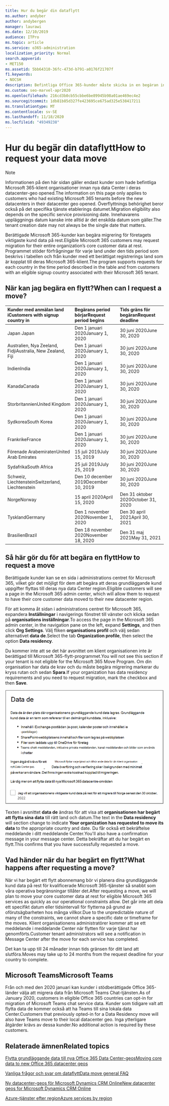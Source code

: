 ```yaml
---
title: Hur du begär din dataflytt
ms.author: andyber
author: andybergen
manager: laurawi
ms.date: 12/10/2019
audience: ITPro
ms.topic: article
ms.service: o365-administration
localization_priority: Normal
search.appverid:
- MET150
ms.assetid: 5bb64310-36fc-473d-b791-a0176f21707f
f1.keywords:
- NOCSH
description: Befintliga Office 365-kunder måste skicka in en begäran innan tids gränsen för sitt land för att deras Microsoft 365 Services-data flyttas till deras nya geo.
ms.custom: seo-marvel-apr2020
ms.openlocfilehash: 216cd3b0cb55cbbe6be89945b98a01ae469ec4e2
ms.sourcegitcommit: 1db81b85d327fe423695ce675ad325e538417211
ms.translationtype: MT
ms.contentlocale: sv-SE
ms.lasthandoff: 11/18/2020
ms.locfileid: "49349238"
---
```

# <a name="how-to-request-your-data-move"></a><span data-ttu-id="dfdd8-103">Hur du begär din dataflytt</span><span class="sxs-lookup"><span data-stu-id="dfdd8-103">How to request your data move</span></span>

> [!NOTE]
> <span data-ttu-id="dfdd8-104">Informationen på den här sidan gäller endast kunder som hade befintliga Microsoft 365-klient organisationer innan nya data Center i deras datacenter-geo opened.</span><span class="sxs-lookup"><span data-stu-id="dfdd8-104">The information on this page only applies to customers who had existing Microsoft 365 tenants before the new datacenters in their datacenter geo opened.</span></span> <span data-ttu-id="dfdd8-105">Överflyttnings behörighet beror också på det specifika tjänste etablerings datumet.</span><span class="sxs-lookup"><span data-stu-id="dfdd8-105">Migration eligibility also depends on the specific service provisioning date.</span></span>  <span data-ttu-id="dfdd8-106">Innehavarens uppläggnings datum kanske inte alltid är det enskilda datum som gäller.</span><span class="sxs-lookup"><span data-stu-id="dfdd8-106">The tenant creation date may not always be the single date that matters.</span></span>
  
<span data-ttu-id="dfdd8-107">Berättigade Microsoft 365-kunder kan begära migrering för företagets viktigaste kund data på rest.</span><span class="sxs-lookup"><span data-stu-id="dfdd8-107">Eligible Microsoft 365 customers may request migration for their entire organization’s core customer data at rest.</span></span>  <span data-ttu-id="dfdd8-108">Programmet stöder förfrågningar för varje land under den tids period som beskrivs i tabellen och från kunder med ett berättigat registrerings land som är kopplat till deras Microsoft 365-klient.</span><span class="sxs-lookup"><span data-stu-id="dfdd8-108">The program supports requests for each country in the time period described in the table and from customers with an eligible signup country associated with their Microsoft 365 tenant.</span></span>
  
## <a name="when-can-i-request-a-move"></a><span data-ttu-id="dfdd8-109">När kan jag begära en flytt?</span><span class="sxs-lookup"><span data-stu-id="dfdd8-109">When can I request a move?</span></span>

| <span data-ttu-id="dfdd8-110">Kunder med anmälan land i</span><span class="sxs-lookup"><span data-stu-id="dfdd8-110">Customers with signup country in</span></span> | <span data-ttu-id="dfdd8-111">Begärans period börjar</span><span class="sxs-lookup"><span data-stu-id="dfdd8-111">Request period begins</span></span> | <span data-ttu-id="dfdd8-112">Tids gräns för begäran</span><span class="sxs-lookup"><span data-stu-id="dfdd8-112">Request deadline</span></span> |
|:-----|:-----|:-----|
|<span data-ttu-id="dfdd8-113">Japan </span><span class="sxs-lookup"><span data-stu-id="dfdd8-113">Japan</span></span>  <br/> |<span data-ttu-id="dfdd8-114">Den 1 januari 2020</span><span class="sxs-lookup"><span data-stu-id="dfdd8-114">January 1, 2020</span></span>  <br/> |<span data-ttu-id="dfdd8-115">30 juni 2020</span><span class="sxs-lookup"><span data-stu-id="dfdd8-115">June 30, 2020</span></span>  <br/> |
|<span data-ttu-id="dfdd8-116">Australien, Nya Zeeland, Fidji</span><span class="sxs-lookup"><span data-stu-id="dfdd8-116">Australia, New Zealand, Fiji</span></span>  <br/> |<span data-ttu-id="dfdd8-117">Den 1 januari 2020</span><span class="sxs-lookup"><span data-stu-id="dfdd8-117">January 1, 2020</span></span>  <br/> |<span data-ttu-id="dfdd8-118">30 juni 2020</span><span class="sxs-lookup"><span data-stu-id="dfdd8-118">June 30, 2020</span></span>  <br/> |
|<span data-ttu-id="dfdd8-119">Indien</span><span class="sxs-lookup"><span data-stu-id="dfdd8-119">India</span></span>  <br/> |<span data-ttu-id="dfdd8-120">Den 1 januari 2020</span><span class="sxs-lookup"><span data-stu-id="dfdd8-120">January 1, 2020</span></span>  <br/> |<span data-ttu-id="dfdd8-121">30 juni 2020</span><span class="sxs-lookup"><span data-stu-id="dfdd8-121">June 30, 2020</span></span>  <br/> |
|<span data-ttu-id="dfdd8-122">Kanada</span><span class="sxs-lookup"><span data-stu-id="dfdd8-122">Canada</span></span>  <br/> |<span data-ttu-id="dfdd8-123">Den 1 januari 2020</span><span class="sxs-lookup"><span data-stu-id="dfdd8-123">January 1, 2020</span></span>  <br/> |<span data-ttu-id="dfdd8-124">30 juni 2020</span><span class="sxs-lookup"><span data-stu-id="dfdd8-124">June 30, 2020</span></span>  <br/> |
|<span data-ttu-id="dfdd8-125">Storbritannien</span><span class="sxs-lookup"><span data-stu-id="dfdd8-125">United Kingdom</span></span>  <br/> |<span data-ttu-id="dfdd8-126">Den 1 januari 2020</span><span class="sxs-lookup"><span data-stu-id="dfdd8-126">January 1, 2020</span></span>  <br/> |<span data-ttu-id="dfdd8-127">30 juni 2020</span><span class="sxs-lookup"><span data-stu-id="dfdd8-127">June 30, 2020</span></span>  <br/> |
|<span data-ttu-id="dfdd8-128">Sydkorea</span><span class="sxs-lookup"><span data-stu-id="dfdd8-128">South Korea</span></span>  <br/> |<span data-ttu-id="dfdd8-129">Den 1 januari 2020</span><span class="sxs-lookup"><span data-stu-id="dfdd8-129">January 1, 2020</span></span>  <br/> |<span data-ttu-id="dfdd8-130">30 juni 2020</span><span class="sxs-lookup"><span data-stu-id="dfdd8-130">June 30, 2020</span></span>  <br/> |
|<span data-ttu-id="dfdd8-131">Frankrike</span><span class="sxs-lookup"><span data-stu-id="dfdd8-131">France</span></span>  <br/> |<span data-ttu-id="dfdd8-132">Den 1 januari 2020</span><span class="sxs-lookup"><span data-stu-id="dfdd8-132">January 1, 2020</span></span>  <br/> |<span data-ttu-id="dfdd8-133">30 juni 2020</span><span class="sxs-lookup"><span data-stu-id="dfdd8-133">June 30, 2020</span></span>  <br/> |
|<span data-ttu-id="dfdd8-134">Förenade Arabemiraten</span><span class="sxs-lookup"><span data-stu-id="dfdd8-134">United Arab Emirates</span></span>  <br/> |<span data-ttu-id="dfdd8-135">15 juli 2019</span><span class="sxs-lookup"><span data-stu-id="dfdd8-135">July 15, 2019</span></span>  <br/> |<span data-ttu-id="dfdd8-136">30 juni 2020</span><span class="sxs-lookup"><span data-stu-id="dfdd8-136">June 30, 2020</span></span>  <br/> |
|<span data-ttu-id="dfdd8-137">Sydafrika</span><span class="sxs-lookup"><span data-stu-id="dfdd8-137">South Africa</span></span>  <br/> |<span data-ttu-id="dfdd8-138">25 juli 2019</span><span class="sxs-lookup"><span data-stu-id="dfdd8-138">July 25, 2019</span></span>  <br/> |<span data-ttu-id="dfdd8-139">30 juni 2020</span><span class="sxs-lookup"><span data-stu-id="dfdd8-139">June 30, 2020</span></span>  <br/> |
|<span data-ttu-id="dfdd8-140">Schweiz, Liechtenstein</span><span class="sxs-lookup"><span data-stu-id="dfdd8-140">Switzerland, Liechtenstein</span></span>  <br/> |<span data-ttu-id="dfdd8-141">Den 10 december 2019</span><span class="sxs-lookup"><span data-stu-id="dfdd8-141">December 10, 2019</span></span>  <br/> |<span data-ttu-id="dfdd8-142">30 juni 2020</span><span class="sxs-lookup"><span data-stu-id="dfdd8-142">June 30, 2020</span></span>  <br/> |
|<span data-ttu-id="dfdd8-143">Norge</span><span class="sxs-lookup"><span data-stu-id="dfdd8-143">Norway</span></span>  <br/> |<span data-ttu-id="dfdd8-144">15 april 2020</span><span class="sxs-lookup"><span data-stu-id="dfdd8-144">April 15, 2020</span></span>  <br/> |<span data-ttu-id="dfdd8-145">Den 31 oktober 2020</span><span class="sxs-lookup"><span data-stu-id="dfdd8-145">October 31, 2020</span></span>  <br/> |
|<span data-ttu-id="dfdd8-146">Tyskland</span><span class="sxs-lookup"><span data-stu-id="dfdd8-146">Germany</span></span>  <br/> |<span data-ttu-id="dfdd8-147">Den 1 november 2020</span><span class="sxs-lookup"><span data-stu-id="dfdd8-147">November 1, 2020</span></span>  <br/> |<span data-ttu-id="dfdd8-148">Den 30 april 2021</span><span class="sxs-lookup"><span data-stu-id="dfdd8-148">April 30, 2021</span></span>  <br/> |
|<span data-ttu-id="dfdd8-149">Brasilien</span><span class="sxs-lookup"><span data-stu-id="dfdd8-149">Brazil</span></span>  <br/> |<span data-ttu-id="dfdd8-150">Den 18 november 2020</span><span class="sxs-lookup"><span data-stu-id="dfdd8-150">November 18, 2020</span></span>  <br/> |<span data-ttu-id="dfdd8-151">Den 31 maj 2021</span><span class="sxs-lookup"><span data-stu-id="dfdd8-151">May 31, 2021</span></span>  <br/> |

## <a name="how-to-request-a-move"></a><span data-ttu-id="dfdd8-152">Så här gör du för att begära en flytt</span><span class="sxs-lookup"><span data-stu-id="dfdd8-152">How to request a move</span></span>

<span data-ttu-id="dfdd8-153">Berättigade kunder kan se en sida i administrations centret för Microsoft 365, vilket gör det möjligt för dem att begära att deras grundläggande kund uppgifter flyttas till deras nya data Center region.</span><span class="sxs-lookup"><span data-stu-id="dfdd8-153">Eligible customers will see a page in the Microsoft 365 admin center, which will allow them to request to have their core customer data moved to their new datacenter region.</span></span>  
  
<span data-ttu-id="dfdd8-154">För att komma åt sidan i administrations centret för Microsoft 365, expandera **Inställningar** i navigerings fönstret till vänster och klicka sedan på **organisations inställningar**.</span><span class="sxs-lookup"><span data-stu-id="dfdd8-154">To access the page in the Microsoft 365 admin center, in the navigation pane on the left, expand **Settings**, and then click **Org Settings**.</span></span>
<span data-ttu-id="dfdd8-155">Välj fliken **organisations profil** och välj sedan alternativet **data de**.</span><span class="sxs-lookup"><span data-stu-id="dfdd8-155">Select the tab **Organization profile**, then select the option **Data residency**.</span></span>
  
<span data-ttu-id="dfdd8-156">Du kommer inte att se det här avsnittet om klient organisationen inte är berättigad till Microsoft 365-flytt-programmet.</span><span class="sxs-lookup"><span data-stu-id="dfdd8-156">You will not see this section if your tenant is not eligible for the Microsoft 365 Move Program.</span></span>  <span data-ttu-id="dfdd8-157">Om din organisation har data de krav och du måste begära migrering markerar du kryss rutan och sedan **Spara**.</span><span class="sxs-lookup"><span data-stu-id="dfdd8-157">If your organization has data residency requirements and you need to request migration, mark the checkbox and then **Save**.</span></span>
  
![Skärmen för att välja Data Center](../media/dataresidencyflyoutae.jpg)
  
<span data-ttu-id="dfdd8-159">Texten i avsnittet **data de** ändras för att visa att **organisationen har begärt att flytta sina data** till rätt land och datum.</span><span class="sxs-lookup"><span data-stu-id="dfdd8-159">The text in the **Data residency** will section change to indicate **Your organization has requested to move its data** to the appropriate country and date.</span></span> <span data-ttu-id="dfdd8-160">Du får också ett bekräftelse meddelande i ditt meddelande Center.</span><span class="sxs-lookup"><span data-stu-id="dfdd8-160">You'll also have a confirmation message in your message center.</span></span> <span data-ttu-id="dfdd8-161">Detta bekräftar att du har begärt en flytt.</span><span class="sxs-lookup"><span data-stu-id="dfdd8-161">This confirms that you have successfully requested a move.</span></span> 
  
## <a name="what-happens-after-requesting-a-move"></a><span data-ttu-id="dfdd8-162">Vad händer när du har begärt en flytt?</span><span class="sxs-lookup"><span data-stu-id="dfdd8-162">What happens after requesting a move?</span></span>

<span data-ttu-id="dfdd8-163">När vi har begärt ett flytt abonnemang bör vi planera dina grundläggande kund data på rest för kvalificerade Microsoft 365-tjänster så snabbt som våra operativa begränsningar tillåter det.</span><span class="sxs-lookup"><span data-stu-id="dfdd8-163">After requesting a move, we will plan to move your core customer data at rest for eligible Microsoft 365 services as quickly as our operational constraints allow.</span></span> <span data-ttu-id="dfdd8-164">Det går inte att dela ett specifikt datum eller tidsintervall för flytterna på grund av oförutsägbarheten hos många villkor.</span><span class="sxs-lookup"><span data-stu-id="dfdd8-164">Due to the unpredictable nature of many of the constraints, we cannot share a specific date or timeframe for the moves.</span></span> <span data-ttu-id="dfdd8-165">Klient organisationens administratörer kommer att se ett meddelande i meddelande Center när flytten för varje tjänst har genomförts.</span><span class="sxs-lookup"><span data-stu-id="dfdd8-165">Customer tenant administrators will see a notification in Message Center after the move for each service has completed.</span></span>
  
<span data-ttu-id="dfdd8-166">Det kan ta upp till 24 månader innan tids gränsen för ditt land att slutföra.</span><span class="sxs-lookup"><span data-stu-id="dfdd8-166">Moves may take up to 24 months from the request deadline for your country to complete.</span></span>
  
## <a name="microsoft-teams"></a><span data-ttu-id="dfdd8-167">Microsoft Teams</span><span class="sxs-lookup"><span data-stu-id="dfdd8-167">Microsoft Teams</span></span>

<span data-ttu-id="dfdd8-168">Från och med den 2020 januari kan kunder i stödberättigade Office 365-länder välja att migrera data från Microsoft Teams Chat-tjänsten.</span><span class="sxs-lookup"><span data-stu-id="dfdd8-168">As of January 2020, customers in eligible Office 365 countries can opt-in for migration of Microsoft Teams chat service data.</span></span>  <span data-ttu-id="dfdd8-169">Kunder som tidigare valt att flytta data de kommer också att ha Teams till sina lokala data Center.</span><span class="sxs-lookup"><span data-stu-id="dfdd8-169">Customers that previously opted-in for a Data Residency move will also have Teams move to their local datacenter geo.</span></span>  <span data-ttu-id="dfdd8-170">Inga ytterligare åtgärder krävs av dessa kunder.</span><span class="sxs-lookup"><span data-stu-id="dfdd8-170">No additional action is required by these customers.</span></span>

## <a name="related-topics"></a><span data-ttu-id="dfdd8-171">Relaterade ämnen</span><span class="sxs-lookup"><span data-stu-id="dfdd8-171">Related topics</span></span>

[<span data-ttu-id="dfdd8-172">Flytta grundläggande data till nya Office 365 Data Center-geos</span><span class="sxs-lookup"><span data-stu-id="dfdd8-172">Moving core data to new Office 365 datacenter geos</span></span>](moving-data-to-new-datacenter-geos.md)

[<span data-ttu-id="dfdd8-173">Vanliga frågor och svar om dataflytt</span><span class="sxs-lookup"><span data-stu-id="dfdd8-173">Data move general FAQ</span></span>](data-move-faq.md)

[<span data-ttu-id="dfdd8-174">Ny datacenter-geos för Microsoft Dynamics CRM Online</span><span class="sxs-lookup"><span data-stu-id="dfdd8-174">New datacenter geos for Microsoft Dynamics CRM Online</span></span>](https://go.microsoft.com/fwlink/p/?Linkid=615924)
  
[<span data-ttu-id="dfdd8-175">Azure-tjänster efter region</span><span class="sxs-lookup"><span data-stu-id="dfdd8-175">Azure services by region</span></span>](https://azure.microsoft.com/regions/)
  

